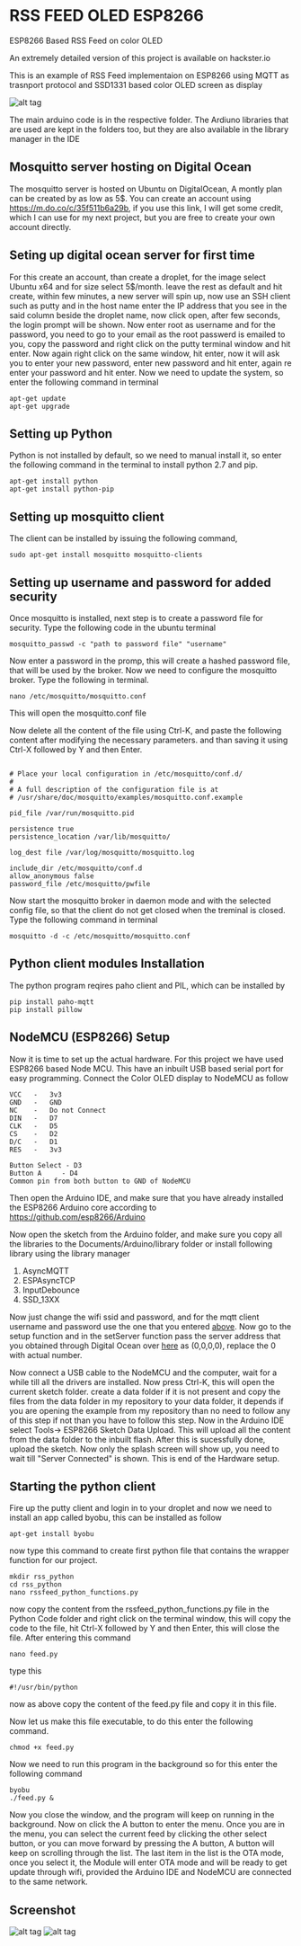 # RSS FEED OLED ESP8266
ESP8266 Based RSS Feed on color OLED

An extremely detailed version of this project is available on hackster.io

This is an example of RSS Feed implementaion on ESP8266 using MQTT as trasnport protocol and SSD1331 based color OLED screen as display


![alt tag](https://github.com/neoxharsh/RSS_FEED_OLED_ESP8266/blob/master/images/Project_Image_2.jpg)

The main arduino code is in the respective folder. 
The Ardiuno libraries that are used are kept in the folders too, but they are also available in the library manager in the IDE


## Mosquitto server hosting on Digital Ocean
The mosquitto server is hosted on Ubuntu on DigitalOcean, A montly plan can be created by as low as 5$. You can create an account using 
https://m.do.co/c/35f511b6a29b, if you use this link, I will get some credit, which I can use for my next project, but you are free to create your own account directly. 

## Seting up digital ocean server for first time
For this create an account, than create a droplet, for the image select Ubuntu x64 and for size select 5$/month. leave the rest as default and hit create, within few minutes, a new server will spin up, now use an SSH client such as putty and in the host name enter the IP address that you see in the said column beside the droplet name, now click open, after few seconds, the login prompt will be shown.
Now enter root as username and for the password, you need to go to your email as the root passwerd is emailed to you, copy the password and right click on the putty terminal window and hit enter. Now again right click on the same window, hit enter, now it will ask you to enter your new password, enter new password and hit enter, again re enter your password and hit enter. Now we need to update the system, so enter the following command in terminal

```
apt-get update
apt-get upgrade
```
## Setting up Python
Python is not installed by default, so we need to manual install it, so enter the following command in the terminal to install python 2.7 and pip.
```
apt-get install python
apt-get install python-pip
```


## Setting up mosquitto client
The client can be installed by issuing the following command,

```
sudo apt-get install mosquitto mosquitto-clients
```

## Setting up username and password for added security
Once mosquitto is installed, next step is to create a password file for security. 
Type the following code in the ubuntu terminal 

```
mosquitto_passwd -c "path to password file" "username"
```

Now enter a password in the promp, this will create a hashed password file, that will be used by the broker. Now we need to configure the mosquitto broker. Type the following in terminal.

```
nano /etc/mosquitto/mosquitto.conf
```
This will open the mosquitto.conf file

Now delete all the content of the file using Ctrl-K, and paste the following content after modifying the necessary parameters. and than saving it using Ctrl-X followed by Y and then Enter.

```

# Place your local configuration in /etc/mosquitto/conf.d/
#
# A full description of the configuration file is at
# /usr/share/doc/mosquitto/examples/mosquitto.conf.example

pid_file /var/run/mosquitto.pid

persistence true
persistence_location /var/lib/mosquitto/

log_dest file /var/log/mosquitto/mosquitto.log

include_dir /etc/mosquitto/conf.d
allow_anonymous false
password_file /etc/mosquitto/pwfile

```

Now start the mosquitto broker in daemon mode and with the selected config file, so that the client do not get closed when the treminal is closed.
Type the following command in terminal

```
mosquitto -d -c /etc/mosquitto/mosquitto.conf
```

## Python client modules Installation
The python program reqires paho client and PIL, which can be installed by

```
pip install paho-mqtt
pip install pillow
```

## NodeMCU (ESP8266) Setup
Now it is time to set up the actual hardware. For this project we have used ESP8266 based Node MCU. This have an inbuilt USB based serial port for easy programming. 
Connect the Color OLED display to NodeMCU as follow
```
VCC   -   3v3
GND   -   GND
NC    -   Do not Connect
DIN   -   D7
CLK   -   D5
CS    -   D2
D/C   -   D1
RES   -   3v3

Button Select - D3
Button A     - D4
Common pin from both button to GND of NodeMCU
```

Then open the Arduino IDE, and make sure that you have already installed the ESP8266 Arduino core according to https://github.com/esp8266/Arduino

Now open the sketch from the Arduino folder, and make sure you copy all the libraries to the Documents/Arduino/library folder or install following library using the library manager

1. AsyncMQTT
2. ESPAsyncTCP
3. InputDebounce
4. SSD_13XX

Now just change the wifi ssid and password, and for the mqtt client username and password use the one that you entered [above](#setting-up-username-and-password-for-added-security). Now go to the setup function and in the setServer function pass the server address that you obtained through Digital Ocean over [here](#seting-up-digital-ocean-server-for-first-time) as (0,0,0,0), replace the 0 with actual number. 

Now connect a USB cable to the NodeMCU and the computer, wait for a while till all the drivers are installed. Now press Ctrl-K, this will open the current sketch folder. create a data folder if it is not present and copy the files from the data folder in my repository to your data folder, it depends if you are opening the example from my repository than no need to follow any of this step if not than you have to follow this step. Now in the Arduino IDE select Tools-> ESP8266 Sketch Data Upload. This will upload all the content from the data folder to the inbuilt flash. After this is sucessfully done, upload the sketch. Now only the splash screen will show up, you need to wait till "Server Connected" is shown. This is end of the Hardware setup. 

## Starting the python client
Fire up the putty client and login in to your droplet and now we need to install an app called byobu, this can be installed as follow
```
apt-get install byobu
```
now type this command to create first python file that contains the wrapper function for our project.
```
mkdir rss_python
cd rss_python
nano rssfeed_python_functions.py
```
now copy the content from the rssfeed_python_functions.py file in the Python Code folder and right click on the terminal window, this will copy the code to the file, hit Ctrl-X followed by Y and then Enter, this will close the file. After entering this command

```
nano feed.py
```

type this

```
#!/usr/bin/python 
```
now as above copy the content of the feed.py file and copy it in this file. 

Now let us make this file executable, to do this enter the following command.

```
chmod +x feed.py
```

Now we need to run this program in the background so for this enter the following command

```
byobu
./feed.py &
```

Now you close the window, and the program will keep on running in the background.
Now on click the A button to enter the menu. Once you are in the menu, you can select the current feed by clicking the other select button, or you can move forward by pressing the A button, A button will keep on scrolling through the list. The last item in the list is the OTA mode, once you select it, the Module will enter OTA mode and will be ready to get update through wifi, provided the Arduino IDE and NodeMCU are connected to the same network. 


## Screenshot
![alt tag](https://github.com/neoxharsh/RSS_FEED_OLED_ESP8266/blob/master/images/Project_Image_1.jpg?raw=true)
![alt tag](https://github.com/neoxharsh/RSS_FEED_OLED_ESP8266/blob/master/images/Project_Image_3.jpg)
